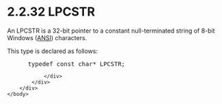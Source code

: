 <html dir="LTR" xmlns:mshelp="http://msdn.microsoft.com/mshelp" xmlns:ddue="http://ddue.schemas.microsoft.com/authoring/2003/5" xmlns:xlink="http://www.w3.org/1999/xlink" xmlns:tool="http://www.microsoft.com/tooltip">
    <head>
        <meta http-equiv="Content-Type" content="text/html; CHARSET=utf-8"></meta>
        <meta name="save" content="history"></meta>
        <title>2.2.32 LPCSTR</title>
        <xml>
            <mshelp:toctitle title="2.2.32 LPCSTR"></mshelp:toctitle>
            <mshelp:rltitle title="[MS-DTYP]: LPCSTR"></mshelp:rltitle>
            <mshelp:keyword index="A" term="f8d4fe46-6be8-44c9-8823-615a21d17a61"></mshelp:keyword>
            <mshelp:attr name="DCSext.ContentType" value="open specification"></mshelp:attr>
            <mshelp:attr name="AssetID" value="f8d4fe46-6be8-44c9-8823-615a21d17a61"></mshelp:attr>
            <mshelp:attr name="TopicType" value="kbRef"></mshelp:attr>
            <mshelp:attr name="DCSext.Title" value="[MS-DTYP]: LPCSTR" />
        </xml>
    </head>
    <body>
        <div id="header">
            <h1 class="heading">2.2.32 LPCSTR</h1>
        </div>
        <div id="mainSection">
            <div id="mainBody">
                <div id="allHistory" class="saveHistory"></div>
                <div id="sectionSection0" class="section" name="collapseableSection">
                    

<p>An LPCSTR is a 32-bit pointer to a constant null-terminated
string of 8-bit Windows (<a href="a66edeb1-52a0-4d64-a93b-2f5c833d7d92.md#gt_100cd8a6-5cb1-4895-9de6-e4a3c224a583">ANSI</a>)
characters. </p>

<p>This type is declared as follows:</p>

<dl>
<dd>
<div><pre> typedef const char* LPCSTR;
</pre></div>
</dd></dl>


                </div>
            </div>
        </div>
    </body>
</html>
